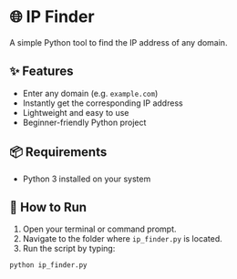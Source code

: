 # 🌐 IP Finder

A simple Python tool to find the IP address of any domain.

## ✨ Features
- Enter any domain (e.g. `example.com`)
- Instantly get the corresponding IP address
- Lightweight and easy to use
- Beginner-friendly Python project

## 📦 Requirements
- Python 3 installed on your system

## 🚀 How to Run
1. Open your terminal or command prompt.
2. Navigate to the folder where `ip_finder.py` is located.
3. Run the script by typing:
```bash
python ip_finder.py

